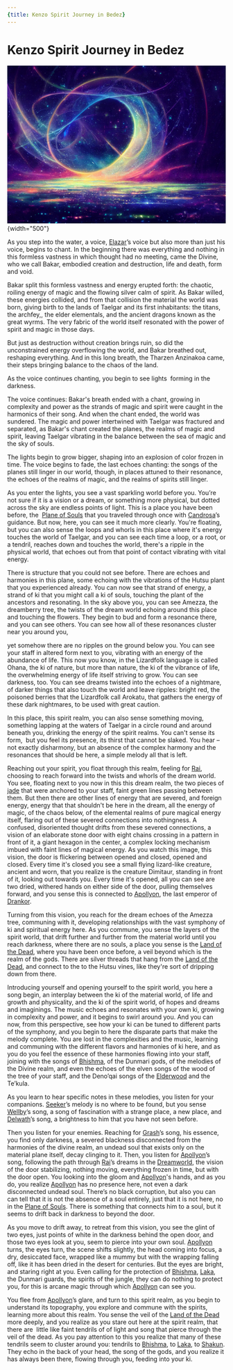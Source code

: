 ```yaml
---
{title: Kenzo Spirit Journey in Bedez}
---
```

# Kenzo Spirit Journey in Bedez

![Plane of Consciousness](../../../assets/plane-of-consciousness.png){width="500"}

As you step into the water, a voice, [Elazar](<../../../people/lizardfolk/elazar.md>)’s voice but also more than just his voice, begins to chant. In the beginning there was everything and nothing in this formless vastness in which thought had no meeting, came the Divine, who we call Bakar, embodied creation and destruction, life and death, form and void.

Bakar split this formless vastness and energy erupted forth: the chaotic, roiling energy of magic and the flowing silver calm of spirit. As Bakar willed, these energies collided, and from that collision the material the world was born, giving birth to the lands of Taelgar and its first inhabitants: the titans, the archfey,, the elder elementals, and the ancient dragons known as the great wyrms. The very fabric of the world itself resonated with the power of spirit and magic in those days.

But just as destruction without creation brings ruin, so did the unconstrained energy overflowing the world, and Bakar breathed out, reshaping everything. And in this long breath, the Tharzen Anzinakoa came, their steps bringing balance to the chaos of the land. 

As the voice continues chanting, you begin to see lights  forming in the darkness.

The voice continues: Bakar's breath ended with a chant, growing in complexity and power as the strands of magic and spirit were caught in the harmonics of their song. And when the chant ended, the world was sundered. The magic and power intertwined with Taelgar was fractured and separated, as Bakar's chant created the planes, the realms of magic and spirit, leaving Taelgar vibrating in the balance between the sea of magic and the sky of souls. 

The lights begin to grow bigger, shaping into an explosion of color frozen in time. The voice begins to fade, the last echoes chanting: the songs of the planes still linger in our world, though, in places attuned to their resonance, the echoes of the realms of magic, and the realms of spirits still linger. 

As you enter the lights, you see a vast sparkling world before you. You’re not sure if it is a vision or a dream, or something more physical, but dotted across the sky are endless points of light. This is a place you have been before, the  [Plane of Souls](<../../../cosmology/multiverse/spiritual-realms/plane-of-souls.md>) that you traveled through once with [Candrosa](<../../../people/dunmari/candrosa.md>)’s guidance. But now, here, you can see it much more clearly. You're floating, but you can also sense the loops and whorls in this place where it's energy touches the world of Taelgar, and you can see each time a loop, or a root, or a tendril, reaches down and touches the world, there's a ripple in the physical world, that echoes out from that point of contact vibrating with vital energy.

There is structure that you could not see before. There are echoes and harmonies in this plane, some echoing with the vibrations of the Hutsu plant that you experienced already. You can now see that strand of energy, a strand of ki that you might call a ki of souls, touching the plant of the ancestors and resonating. In the sky above you, you can see Amezza, the dreamberry tree, the twists of the dream world echoing around this place and touching the flowers. They begin to bud and form a resonance there, and you can see others. You can see how all of these resonances cluster near you around you,

yet somehow there are no ripples on the ground below you. You can see your staff in altered form next to you, vibrating with an energy of the abundance of life. This now you know, in the Lizardfolk language is called Ohana, the ki of nature, but more than nature, the ki of the vibrance of life, the overwhelming energy of life itself striving to grow. You can see darkness, too. You can see dreams twisted into the echoes of a nightmare, of darker things that also touch the world and leave ripples: bright red, the poisoned berries that the Lizardfolk call Arokatu, that gathers the energy of these dark nightmares, to be used with great caution.

In this place, this spirit realm, you can also sense something moving, something lapping at the waters of Taelgar in a circle round and around beneath you, drinking the energy of the spirit realms. You can't sense its form,  but you feel its presence, its thirst that cannot be slaked. You hear – not exactly disharmony, but an absence of the complex harmony and the resonances that should be here, a simple melody all that is left. 

Reaching out your spirit, you float through this realm, feeling for [Rai](<../../../people/pcs/great-war/rai.md>), choosing to reach forward into the twists and whorls of the dream world. You see, floating next to you now in this this dream realm, the two pieces of [jade](<../treasure/gifts-and-heirlooms/jade-piece-of-rai-s-hand.md>) that were anchored to your staff, faint green lines passing between them. But then there are other lines of energy that are severed, and foreign energy, energy that that shouldn't be here in the dream, all the energy of magic, of the chaos below, of the elemental realms of pure magical energy itself, flaring out of these severed connections into nothingness. A confused, disoriented thought drifts from these severed connections, a vision of an elaborate stone door with eight chains crossing in a pattern in front of it, a giant hexagon in the center, a complex locking mechanism imbued with faint lines of magical energy. As you watch this image, this vision, the door is flickering between opened and closed, opened and closed. Every time it's closed you see a small flying lizard-like creature, ancient and worn, that you realize is the creature Dimitaur, standing in front of it, looking out towards you. Every time it's opened, all you can see are two dried, withered hands on either side of the door, pulling themselves forward, and you sense this is connected to [Apollyon](<../../../people/historical-figures/drankorian-emperors/apollyon.md>), the last emperor of [Drankor](<../../../history/drankorian-era/drankorian-empire.md>). 

Turning from this vision, you reach for the dream echoes of the Amezza tree, communing with it, developing relationships with the vast symphony of ki and spiritual energy here. As you commune, you sense the layers of the spirit world, that drift further and further from the material world until you reach darkness, where there are no souls, a place you sense is the [Land of the Dead](<../../../cosmology/multiverse/spiritual-realms/proximate-realms/land-of-the-dead.md>), where you have been once before, a veil beyond which is the realm of the gods. There are silver threads that hang from the [Land of the Dead](<../../../cosmology/multiverse/spiritual-realms/proximate-realms/land-of-the-dead.md>), and connect to the to the Hutsu vines, like they're sort of dripping down from there. 

Introducing yourself and opening yourself to the spirit world, you here a song begin, an interplay between the ki of the material world, of life and growth and physicality, and the ki of the spirit world, of hopes and dreams and imaginings. The music echoes and resonates with your own ki, growing in complexity and power, and it begins to swirl around you. And you can now, from this perspective, see how your ki can be tuned to different parts of the symphony, and you begin to here the disparate parts that make the melody complete. You are lost in the complexities and the music, learning and communing with the different flavors and harmonies of ki here, and as you do you feel the essence of these harmonies flowing into your staff, joining with the songs of [Bhishma](<../../../cosmology/gods/incorporeal-gods/dunmari/bhishma.md>), of the Dunmari gods, of the melodies of the Divine realm, and even the echoes of the elven songs of the wood of the tree of your staff, and the Deno’qai songs of the [Elderwood](<../../../gazetteer/chasa-nahadi-watershed/elderwood.md>) and the Te’kula. 

As you learn to hear specific notes in these melodies, you listen for your companions. [Seeker](<../../../people/pcs/dunmar-fellowship/seeker.md>)’s melody is no where to be found, but you sense [Wellby](<../../../people/pcs/dunmar-fellowship/wellby.md>)’s song, a song of fascination with a strange place, a new place, and [Delwath](<../../../people/pcs/dunmar-fellowship/delwath.md>)’s song, a brightness to him that you have not seen before. 

Then you listen for your enemies. Reaching for [Grash](<../../../people/other-nonhumans/grash.md>)’s song, his essence, you find only darkness, a severed blackness disconnected from the harmonies of the divine realm, an undead soul that exists only on the material plane itself, decay clinging to it. Then, you listen for [Apollyon](<../../../people/historical-figures/drankorian-emperors/apollyon.md>)’s song, following the path through [Rai](<../../../people/pcs/great-war/rai.md>)’s dreams in the [Dreamworld](<../../../cosmology/multiverse/spiritual-realms/proximate-realms/dreamworld.md>), the vision of the door stabilizing, nothing moving, everything frozen in time, but with the door open. You looking into the gloom and [Apollyon](<../../../people/historical-figures/drankorian-emperors/apollyon.md>)'s hands, and as you do, you realize [Apollyon](<../../../people/historical-figures/drankorian-emperors/apollyon.md>) has no presence here, not even a dark disconnected undead soul. There’s no black corruption, but also you can can tell that it is not the absence of a soul entirely, just that it is not here, no in the [Plane of Souls](<../../../cosmology/multiverse/spiritual-realms/plane-of-souls.md>). There is something that connects him to a soul, but it seems to drift back in darkness to beyond the door. 

As you move to drift away, to retreat from this vision, you see the glint of two eyes, just points of white in the darkness behind the open door, and those two eyes look at you, seem to pierce into your own soul. [Apollyon](<../../../people/historical-figures/drankorian-emperors/apollyon.md>) turns, the eyes turn, the scene shifts slightly, the head coming into focus, a dry, desiccated face, wrapped like a mummy but with the wrapping falling off, like it has been dried in the desert for centuries. But the eyes are bright, and staring right at you. Even calling for the protection of [Bhishma](<../../../cosmology/gods/incorporeal-gods/dunmari/bhishma.md>), [Laka](<../../../cosmology/gods/incorporeal-gods/dunmari/laka.md>), the Dunmari guards, the spirits of the jungle, they can do nothing to protect you, for this is arcane magic through which [Apollyon](<../../../people/historical-figures/drankorian-emperors/apollyon.md>) can see you.

You flee from [Apollyon](<../../../people/historical-figures/drankorian-emperors/apollyon.md>)’s glare, and turn to this spirit realm, as you begin to understand its topography, you explore and commune with the spirits, learning more about this realm. You sense the veil of the [Land of the Dead](<../../../cosmology/multiverse/spiritual-realms/proximate-realms/land-of-the-dead.md>) more deeply, and you realize as you stare out here at the spirit realm, that there are  little like faint tendrils of of light and song that pierce through the veil of the dead. As you pay attention to this you realize that many of these tendrils seem to cluster around you: tendrils to [Bhishma](<../../../cosmology/gods/incorporeal-gods/dunmari/bhishma.md>), to [Laka](<../../../cosmology/gods/incorporeal-gods/dunmari/laka.md>), to [Shakun](<../../../cosmology/gods/incorporeal-gods/dunmari/shakun.md>). They echo in the back of your head, the song of the gods, and you realize it has always been there, flowing through you, feeding into your ki. 